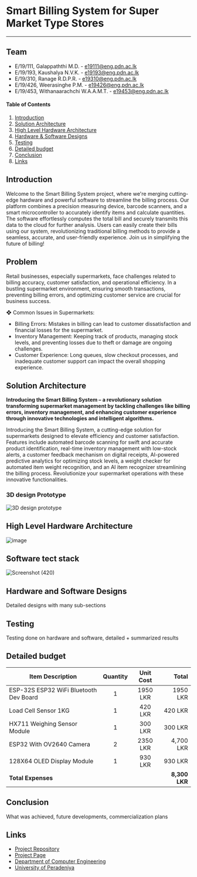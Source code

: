 

[comment]: # "This is the standard layout for the project, but you can clean this and use your own template"

# Smart Billing System for Super Market Type Stores

---

## Team
-  E/19/111, Galappaththi M.D. - [e19111@eng.pdn.ac.lk](mailto:name@email.com)
-  E/19/193, Kaushalya N.V.K. - [e19193@eng.pdn.ac.lk](mailto:name@email.com)
-  E/19/310, Ranage R.D.P.R. - [e19310@eng.pdn.ac.lk](mailto:name@email.com)
-  E/19/426, Weerasinghe P.M. - [e19426@eng.pdn.ac.lk](mailto:name@email.com)
-  E/19/453, Withanaarachchi W.A.A.M.T. - [e19453@eng.pdn.ac.lk](mailto:name@email.com)

<!-- Image (photo/drawing of the final hardware) should be here -->



<!-- This is a sample image, to show how to add images to your page. To learn more options, please refer [this](https://projects.ce.pdn.ac.lk/docs/faq/how-to-add-an-image/) -->

<!-- ![Sample Image](./images/sample.png) -->

#### Table of Contents
1. [Introduction](#introduction)
2. [Solution Architecture](#solution-architecture )
3. [High Level Hardware Architecture](#hardware-architecture)
4. [Hardware & Software Designs](#hardware-and-software-designs)
5. [Testing](#testing)
6. [Detailed budget](#detailed-budget)
7. [Conclusion](#conclusion)
8. [Links](#links)

## Introduction

Welcome to the Smart Billing System project, where we're merging cutting-edge hardware and powerful software to streamline the billing process. Our platform combines a precision measuring device, barcode scanners, and a smart microcontroller to accurately identify items and calculate quantities. The software effortlessly computes the total bill and securely transmits this data to the cloud for further analysis. Users can easily create their bills using our system, revolutionizing traditional billing methods to provide a seamless, accurate, and user-friendly experience. Join us in simplifying the future of billing!

## Problem
Retail businesses, especially supermarkets, face challenges related to billing accuracy, customer 
satisfaction, and operational efficiency. In a bustling supermarket environment, ensuring smooth 
transactions, preventing billing errors, and optimizing customer service are crucial for business success.


❖ Common Issues in Supermarkets:<br>

  -  Billing Errors: Mistakes in billing can lead to customer dissatisfaction and financial losses for 
the supermarket.<br>
  - Inventory Management: Keeping track of products, managing stock levels, and preventing 
losses due to theft or damage are ongoing challenges.<br>
  - Customer Experience: Long queues, slow checkout processes, and inadequate customer 
support can impact the overall shopping experience.<br>

## Solution Architecture

__Introducing the Smart Billing System – a revolutionary solution transforming supermarket management by tackling challenges like billing errors, inventory management, and enhancing customer experience through innovative technologies and intelligent algorithms.__



Introducing the Smart Billing System, a cutting-edge solution for supermarkets designed to elevate efficiency and customer satisfaction. Features include automated barcode scanning for swift and accurate product identification, real-time inventory management with low-stock alerts, a customer feedback mechanism on digital receipts, AI-powered predictive analytics for optimizing stock levels, a weight checker for automated item weight recognition, and an AI item recognizer streamlining the billing process. Revolutionize your supermarket operations with these innovative functionalities.

### 3D design Prototype
<!--![3D design prototype](https://github.com/cepdnaclk/e19-3yp-Smart-Billing-System/assets/115540141/c428fb62-8916-47b7-92cf-c0e7b080e0e6)-->
![3D design prototype](https://github.com/cepdnaclk/e19-3yp-Smart-Billing-System/assets/115540141/2a9a226d-3d44-490f-8f35-1660ad12ff10)


## High Level Hardware Architecture
![image](https://github.com/cepdnaclk/e19-3yp-Smart-Billing-System/assets/115542224/c8055f49-ad80-4a11-91b8-d21c58703daf)

##  Software tect stack
![Screenshot (420)](https://github.com/cepdnaclk/e19-3yp-Smart-Billing-System/assets/115540141/f8e17025-d23c-4c25-9e10-af32e685e01e)


## Hardware and Software Designs

Detailed designs with many sub-sections

## Testing

Testing done on hardware and software, detailed + summarized results

## Detailed budget

| Item Description                      | Quantity | Unit Cost | Total   |
| ------------------------------------- |:--------:|:---------:| -------:|
| ESP-32S ESP32 WiFi Bluetooth Dev Board | 1        | 1950 LKR  | 1950 LKR|  
| Load Cell Sensor 1KG                   | 1        | 420 LKR   | 420 LKR |
| HX711 Weighing Sensor Module           | 1        | 300 LKR   | 300 LKR |
| ESP32 With OV2640 Camera               | 2        | 2350 LKR  | 4,700 LKR |
| 128X64 OLED Display Module             | 1        | 930 LKR   | 930 LKR |
| **Total Expenses**                     |          |           | **8,300 LKR** |

## Conclusion



What was achieved, future developments, commercialization plans

## Links

- [Project Repository](https://github.com/cepdnaclk/e19-3yp-smart-billing-system )
- [Project Page](https://cepdnaclk.github.io/e19-3yp-Smart-Billing-System)
- [Department of Computer Engineering](http://www.ce.pdn.ac.lk/)
- [University of Peradeniya](https://eng.pdn.ac.lk/)

[//]: # (Please refer this to learn more about Markdown syntax)
[//]: # (https://github.com/adam-p/markdown-here/wiki/Markdown-Cheatsheet)
